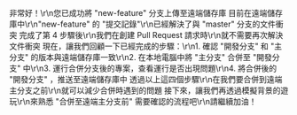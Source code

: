 非常好！\r\n您已成功將 "new-feature" 分支上傳至遠端儲存庫
目前在遠端儲存庫中\r\n"new-feature" 的 "提交記錄"\r\n已經解決了與 "master" 分支的文件衝突
完成了第 4 步驟後\r\n我們在創建 Pull Request 請求時\r\n就不需要再次解決文件衝突
現在，讓我們回顧一下已經完成的步驟：\r\n1. 確認 "開發分支" 和 "主分支" 的版本與遠端儲存庫一致\r\n2. 在本地電腦中將 "主分支" 合併至 "開發分支" 中\r\n3. 運行合併分支後的專案，查看運行是否出現問題\r\n4. 將合併後的 "開發分支" ，推送至遠端儲存庫中
透過以上這四個步驟\r\n在我們要合併到遠端主分支之前\r\n就可以減少合併時遇到的問題
接下來，讓我們再透過模擬背景的遊玩\r\n來熟悉 "合併至遠端主分支前" 需要確認的流程吧\r\n請繼續加油！